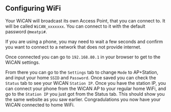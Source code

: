 ## Configuring WiFi

Your WiCAN will broadcast its own Access Point, that you can connect to. It will be called `WiCAN_xxxxxxx`. You can connect to it with the default password `@meatpi#`.

If you are using a phone, you may need to wait a few seconds and confirm you want to connect to a network that does not provide internet.

Once connected you can go to `192.168.80.1` in your browser to get to the WiCAN settings.

From there you can go to the `Settings` tab to change `Mode` to AP+Station, and input your home `SSID` and `Password`. Once saved you can check the `Status` tab to see your WiCAN `Station IP`. Once you have the station IP, you can connect your phone from the WiCAN AP to your regular home WiFi, and go to the `Station IP` you just got from the Status tab. This should show you the same website as you saw earlier. Congradulations you now have your WiCAN connected to home WiFi.